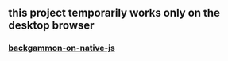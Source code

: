 
## this project temporarily works only on the desktop browser
### [backgammon-on-native-js](https://plotiwitolp.github.io/backgammon-on-native-js/)
